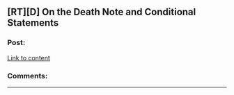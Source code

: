 ## [RT][D] On the Death Note and Conditional Statements

### Post:

[Link to content]()

### Comments:

---

